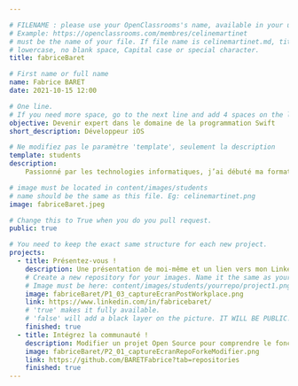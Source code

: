 ```yaml
---

# FILENAME : please use your OpenClassrooms's name, available in your url.
# Example: https://openclassrooms.com/membres/celinemartinet
# must be the name of your file. If file name is celinemartinet.md, title is celinemartinet.
# lowercase, no blank space, Capital case or special character.
title: fabriceBaret

# First name or full name
name: Fabrice BARET
date: 2021-10-15 12:00

# One line.
# If you need more space, go to the next line and add 4 spaces on the left, as in 'description'.
objective: Devenir expert dans le domaine de la programmation Swift
short_description: Développeur iOS

# Ne modifiez pas le paramètre 'template', seulement la description
template: students
description:
    Passionné par les technologies informatiques, j’ai débuté ma formation pour devenir développeur en 2015 en suivant un cursus scolaire au Québec d’informatique de gestion orienté vers le divertissement numérique. Souhaitant maintenant me spécialiser en tant que développeur d’applications iOS, je suis une formation en alternance dispensée par OpenClassrooms.

# image must be located in content/images/students
# name should be the same as this file. Eg: celinemartinet.png
image: fabriceBaret.jpeg

# Change this to True when you do you pull request.
public: true

# You need to keep the exact same structure for each new project.
projects:
  - title: Présentez-vous !
    description: Une présentation de moi-même et un lien vers mon LinkedIn.
    # Create a new repository for your images. Name it the same as your nickname and profile picture.
    # Image must be here: content/images/students/yourrepo/project1.png
    image: fabriceBaret/P1_03_captureEcranPostWorkplace.png
    link: https://www.linkedin.com/in/fabricebaret/
    # 'true' makes it fully available.
    # 'false' will add a black layer on the picture. IT WILL BE PUBLIC!
    finished: true
  - title: Intégrez la communauté !
    description: Modifier un projet Open Source pour comprendre le fonctionnement de Git
    image: fabriceBaret/P2_01_captureEcranRepoForkeModifier.png
    link: https://github.com/BARETFabrice?tab=repositories
    finished: true
---
```

